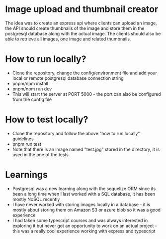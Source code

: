 
# Image upload and thumbnail creator

The idea was to create an express api where clients can upload an image, the API should create thumbnails of the image and store them in the postgresql database along with the actual image. The clients should also be able to retrieve all images, one image and related thumbnails.


# How to run locally?
- Clone the repository, change the config/environment file and add your local or remote postgresql database connection string 
- pnpm/npm install
- pnpm/npm run dev
- This will start the server at PORT 5000 - the port can also be configured from the config file
# How to test locally?
- Clone the repository and follow the above "how to run locally" guidelines
- pnpm run test
- Note that there is an image named "test.jpg" stored in the directory, it is used in the one of the tests

# Learnings
- Postgresql was a new learning along with the sequelize ORM since its been a long time when I last worked with a SQL database, it has been mostly NoSQL recently
- I have never worked with storing images locally in a database - it is mostly about storing them on Amazon S3 or azure blob so it was a good experience
- I had taken some typescript courses and was always interested in exploring it but never got an opportunity to work on an actual project - this was a really cool experience working with express and typescript  
